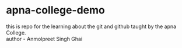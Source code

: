 # apna-college-demo
this is repo for the learning about the git and github taught by the apna College.
<br>
author - Anmolpreet Singh Ghai
